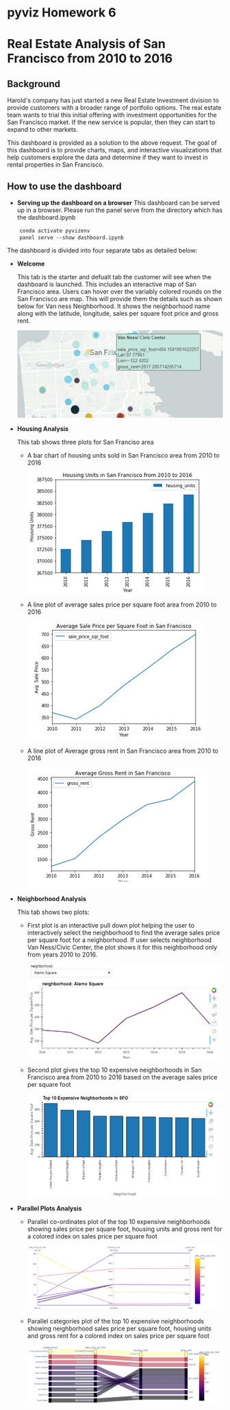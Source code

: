 # pyviz Homework 6

# Real Estate Analysis of San Francisco from 2010 to 2016

## Background
Harold's company has just started a new Real Estate Investment division to provide customers with a broader range of portfolio options. The real estate team wants to trial this initial offering with investment opportunities for the San Francisco market. If the new service is popular, then they can start to expand to other markets.

This dashboard is provided as a solution to the above request. The goal of this dashboard is to provide charts, maps, and interactive visualizations that help customers explore the data and determine if they want to invest in rental properties in San Francisco.

## How to use the dashboard

*   **Serving up the dashboard on a browser**
    This dashboard can be served up in a browser. Please run the panel serve from the directory which has the dashboard.ipynb
````
    conda activate pyvizenv
    panel serve --show dashboard.ipynb
````

The dashboard is divided into four separate tabs as detailed below:
*   **Welcome**

    This tab is the starter and defualt tab the customer will see when the dashboard is launched. This includes an interactive map of San Francisco area. Users can hover over the variably colored rounds on the San Francisco are map. This will provide them the details such as shown below for Van ness Neighborhood. It shows the neighborhood name along with the latitude, longitude, sales per square foot price and gross rent.

    ![Van Ness Neighborhood](neighborhood.png)

*   **Housing Analysis**

    This tab shows three plots for San Franciso area

    *   A bar chart of housing units sold in San Francisco area from 2010 to 2016

        ![](housing_units.png)
    *   A line plot of average sales price per square foot area from 2010 to 2016
    
        ![](avgsaleprice.png)
    *   A line plot of Average gross rent in San Francisco area from 2010 to 2016
    
        ![](Avggrossrent.png)


*   **Neighborhood Analysis**

    This tab shows two plots:

    *   First plot is an interactive pull down plot helping the user to interactively select the neighborhood to find the average sales price per square foot for a neighborhood. If user selects neighborhood Van Ness/Civic Center, the plot shows it for this neighborhood only from years 2010 to 2016. 

        ![](interactive_neighborhood_plot.png)

    *   Second plot gives the top 10 expensive neighborhoods in San Francisco area from 2010 to 2016 based on the average sales price per square foot

        ![](top10expensive.png)


*   **Parallel Plots Analysis**

    *   Parallel co-ordinates plot of the top 10 expensive neighborhoods showing sales price per square foot, housing units and gross rent for a colored index on sales price per square foot
    
        ![](Coordinates.png)

    *   Parallel categories plot of the top 10 expensive neighborhoods showing neighborhood sales price per square foot, housing units and gross rent for a colored index on sales price per square foot

        ![](Categories.png)








